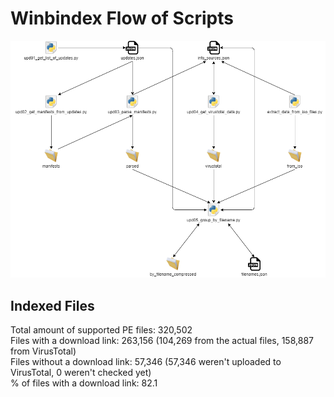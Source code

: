 # Winbindex Flow of Scripts

![winbindex-scripts-flow.png](winbindex-scripts-flow.png)

## Indexed Files

<!--FileStats-->
Total amount of supported PE files: 320,502  
Files with a download link: 263,156 (104,269 from the actual files, 158,887 from VirusTotal)  
Files without a download link: 57,346 (57,346 weren't uploaded to VirusTotal, 0 weren't checked yet)  
% of files with a download link: 82.1  
<!--/FileStats-->
